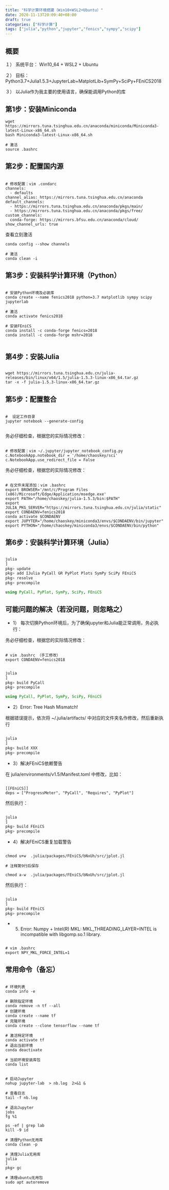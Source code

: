 ```yaml
---
title: "科学计算环境搭建（Win10+WSL2+Ubuntu）"
date: 2020-11-13T20:09:40+08:00
draft: true
categories: ["科学计算"]
tags: ["julia","python","jupyter","fenics","sympy","scipy"]
---
```


## 概要

１） 系统平台：  Win10_64  + WSL2 + Ubuntu

２） 目标：Python3.7+Julia1.5.3+JupyterLab+MatplotLib+SymPy+SciPy+FEniCS2018

３） 以Julia作为我主要的使用语言，确保能调用Python的库

<!--more-->

## 第1步：安装Miniconda

```shell
wget https://mirrors.tuna.tsinghua.edu.cn/anaconda/miniconda/Miniconda3-latest-Linux-x86_64.sh
bash Miniconda3-latest-Linux-x86_64.sh

# 激活
source .bashrc 
```

## 第2步：配置国内源

```text

# 修改配置：vim .condarc
channels:
  - defaults
channel_alias: https://mirrors.tuna.tsinghua.edu.cn/anaconda
default_channels:
  - https://mirrors.tuna.tsinghua.edu.cn/anaconda/pkgs/main/
  - https://mirrors.tuna.tsinghua.edu.cn/anaconda/pkgs/free/
custom_channels:
  conda-forge: https://mirrors.bfsu.edu.cn/anaconda/cloud/
show_channel_urls: true

```

查看立刻激活

```shell
conda config --show channels

# 激活
conda clean -i 

```

## 第3步：安装科学计算环境（Python）

```shell

# 安装Python环境及必装库
conda create --name fenics2018 python=3.7 matplotlib sympy scipy jupyterlab

# 激活
conda activate fenics2018

# 安装FEniCS
conda install -c conda-forge fenics=2018
conda install -c conda-forge mshr=2018


```

## 第4步：安装Julia

```shell

wget https://mirrors.tuna.tsinghua.edu.cn/julia-releases/bin/linux/x64/1.5/julia-1.5.3-linux-x86_64.tar.gz
tar -x -f julia-1.5.3-linux-x86_64.tar.gz

```

## 第5步：配置整合

```shell

#  设定工作目录
jupyter notebook --generate-config


```
务必仔细检查，根据您的实际情况修改：

```text

# 修改配置：vim ~/.jupyter/jupyter_notebook_config.py
c.NotebookApp.notebook_dir = '/home/chaoskey/sci'
c.NotebookApp.use_redirect_file = False

```

务必仔细检查，根据您的实际情况修改：

```text

# 在文件末尾添加：vim .bashrc
export BROWSER='/mnt/c/Program Files (x86)/Microsoft/Edge/Application/msedge.exe'
export PATH="/home/chaoskey/julia-1.5.3/bin:$PATH"
export JULIA_PKG_SERVER="https://mirrors.tuna.tsinghua.edu.cn/julia/static"
export CONDAENV=fenics2018
conda activate $CONDAENV
export JUPYTER="/home/chaoskey/miniconda3/envs/$CONDAENV/bin/jupyter"
export PYTHON="/home/chaoskey/miniconda3/envs/$CONDAENV/bin/python"

```

## 第6步：安装科学计算环境（Julia）

```julia

julia
]
pkg> update
pkg> add IJulia PyCall GR PyPlot Plots SymPy SciPy FEniCS
pkg> resolve
pkg> precompile

using PyCall, PyPlot, SymPy, SciPy, FEniCS

```

## 可能问题的解决（若没问题，则忽略之）

- 1） 每次切换Python环境后，为了确保jupyter和Julia能正常调用，务必执行：

务必仔细检查，根据您的实际情况修改：

```text

# vim .bashrc （手工修改）
export CONDAENV=fenics2018

```

```julia

julia
]
pkg> build PyCall
pkg> precompile

using PyCall, PyPlot, SymPy, SciPy, FEniCS

```

- 2）Error: Tree Hash Mismatch!

根据错误提示，依次将 ~/.julia/artifacts/ 中对应的文件夹名作修改，然后重新执行


```julia

julia
]
pkg> build XXX
pkg> precompile


```

- 3）解决FEniCS依赖警告

在 julia/environments/v1.5/Manifest.toml  中修改，比如：

```text

[[FEniCS]]
deps = ["ProgressMeter", "PyCall", "Requires", "PyPlot"]

```

然后执行：

```julia

julia
]
pkg> build FEniCS
pkg> precompile

```

- 4）解决FEniCS重复加载警告

```shell

chmod u+w  .julia/packages/FEniCS/bNxUh/src/jplot.jl

# 注释第9行后保存

chmod a-w  .julia/packages/FEniCS/bNxUh/src/jplot.jl

```

然后执行：

```julia

julia
]
pkg> build FEniCS
pkg> precompile

```

- 5) Error: Numpy + Intel(R) MKL: MKL_THREADING_LAYER=INTEL is incompatible with libgomp.so.1 library.

```shell

# vim .bashrc
export NPY_MKL_FORCE_INTEL=1

```


## 常用命令（备忘）

```shell

# 环境列表
conda info -e

# 删除指定环境
conda remove -n tf --all
# 创建环境 
conda create --name tf     
# 克隆环境
conda create --clone tensorflow --name tf  

# 激活特定环境
conda activate tf  
# 退出当前环境 
conda deactivate  

# 当前环境安装库包
conda list 


# 启动Jupyter
nohup jupyter-lab  > nb.log  2>&1 & 

# 查看日志
tail -f nb.log

# 退出Jupyter
jobs
fg %1

ps -ef | grep lab
kill -9 id

# 清理Python无用库
conda clean -p

# 清理Julia无用库
julia
]
pkg> gc

# 清理ubuntu无用包
sudo apt autoremove

```

